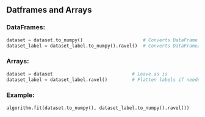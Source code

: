 ## Datframes and Arrays

### DataFrames:
```python
dataset = dataset.to_numpy()                      # Converts DataFrame to 2D array
dataset_label = dataset_label.to_numpy().ravel()  # Converts DataFrame/Series to 1D array
```

### Arrays:
```python
dataset = dataset                             # Leave as is
dataset_label = dataset_label.ravel()         # Flatten labels if needed
```

### Example:
```python
algorithm.fit(dataset.to_numpy(), dataset_label.to_numpy().ravel())
```